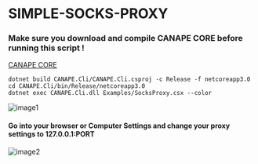<h1>SIMPLE-SOCKS-PROXY</h1>
<h3>Make sure you download and compile CANAPE CORE before running this script !</h3>

[CANAPE CORE](https://github.com/tyranid/CANAPE.Core)

`dotnet build CANAPE.Cli/CANAPE.Cli.csproj -c Release -f netcoreapp3.0`\
`cd CANAPE.Cli/bin/Release/netcoreapp3.0`\
`dotnet exec CANAPE.Cli.dll Examples/SocksProxy.csx --color`

![image1](https://i.imgur.com/8gj98vH.png)

<h4>Go into your browser or Computer Settings and change your proxy settings to 127.0.0.1:PORT </h4>

![image2](https://i.imgur.com/5nVKo5K.png)
